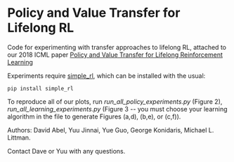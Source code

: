 # Policy and Value Transfer for Lifelong RL
Code for experimenting with transfer approaches to lifelong RL, attached to our 2018 ICML paper [Policy and Value Transfer for Lifelong Reinforcement Learning](https://david-abel.github.io/papers/pol_val_transf_icml_18.pdf)

Experiments require [simple_rl](https://github.com/david-abel/simple_rl), which can be installed with the usual:

	pip install simple_rl

To reproduce all of our plots, run _run_all_policy_experiments.py_ (Figure 2), _run_all_learning_experiments.py_ (Figure 3 -- you must choose your learning algorithm in the file to generate Figures (a,d), (b,e), or (c,f)).

Authors: David Abel, Yuu Jinnai, Yue Guo, George Konidaris, Michael L. Littman.

Contact Dave or Yuu with any questions.